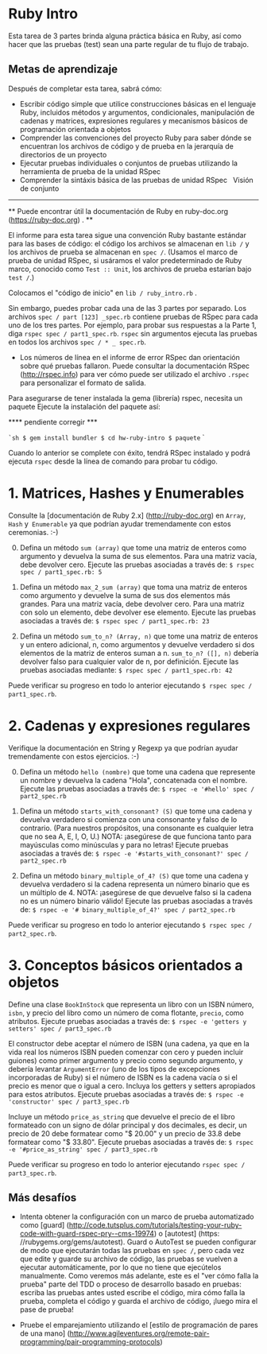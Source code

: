 Ruby Intro
=============

Esta tarea de 3 partes brinda alguna práctica básica en Ruby, así como
hacer que las pruebas (test) sean una parte regular de tu flujo de trabajo.



Metas de aprendizaje
--------------
Después de completar esta tarea, sabrá cómo:

* Escribir código simple que utilice construcciones básicas en el lenguaje Ruby, incluidos métodos y argumentos, condicionales, manipulación de cadenas y matrices, expresiones regulares y mecanismos básicos de programación orientada a objetos
* Comprender las convenciones del proyecto Ruby para saber dónde se encuentran los archivos de código y de prueba en la jerarquía de directorios de un proyecto
* Ejecutar pruebas individuales o conjuntos de pruebas utilizando la herramienta de prueba de la unidad RSpec
* Comprender la sintáxis básica de las pruebas de unidad RSpec
 
Visión de conjunto
--------

** Puede encontrar útil la documentación de Ruby en ruby-doc.org (https://ruby-doc.org) . **

El informe para esta tarea sigue una convención Ruby bastante estándar para las bases de código: el código
los archivos se almacenan en `lib /` y los archivos de prueba se almacenan en `spec /`.
(Usamos el marco de prueba de unidad RSpec, si usáramos el valor predeterminado de Ruby
marco, conocido como `Test :: Unit`, los archivos de prueba estarían bajo
`test /`.)

Colocamos el "código de inicio" en `lib / ruby_intro.rb` .

Sin embargo, puedes probar cada una de las 3 partes por separado. Los archivos
`spec / part [123] _spec.rb` contiene pruebas de RSpec para cada uno de los tres
partes. Por ejemplo, para probar sus respuestas a la Parte 1, diga `rspec
spec / part1_spec.rb`. `rspec` sin argumentos ejecuta las pruebas en todos
los archivos `spec / * _ spec.rb`.

* Los números de línea en el informe de error RSpec
dan orientación sobre qué pruebas fallaron. Puede consultar la documentación RSpec
 (http://rspec.info) para ver cómo puede ser utilizado el archivo `.rspec`
 para personalizar el formato de salida.

Para asegurarse de tener instalada la gema (librería) rspec, necesita un paquete
Ejecute la instalación del paquete así:

**** pendiente corregir ***

`` `sh
$ gem install bundler
$ cd hw-ruby-intro
$ paquete
`` `

Cuando lo anterior se complete con éxito, tendrá RSpec instalado y podrá
ejecuta `rspec` desde la línea de comando para probar tu código.

# 1. Matrices, Hashes y Enumerables

Consulte la [documentación de Ruby 2.x] (http://ruby-doc.org) en `Array`,
`Hash` y` Enumerable` ya que podrían ayudar tremendamente con estos
ceremonias. :-)

0. Defina un método `sum (array)` que tome una matriz de enteros como argumento y devuelva la suma de sus elementos. Para una matriz vacía, debe devolver cero. Ejecute las pruebas asociadas a través de: `$ rspec spec / part1_spec.rb: 5`

0. Defina un método `max_2_sum (array)` que toma una matriz de enteros como argumento y devuelve la suma de sus dos elementos más grandes. Para una matriz vacía, debe devolver cero. Para una matriz con solo un elemento, debe devolver ese elemento. Ejecute las pruebas asociadas a través de: `$ rspec spec / part1_spec.rb: 23`

0. Defina un método `sum_to_n? (Array, n)` que tome una matriz de enteros y un entero adicional, n, como argumentos y devuelve verdadero si dos elementos de la matriz de enteros suman a n. `sum_to_n? ([], n)` debería devolver falso para cualquier valor de n, por definición. Ejecute las pruebas asociadas mediante: `$ rspec spec / part1_spec.rb: 42`

Puede verificar su progreso en todo lo anterior ejecutando `$ rspec spec / part1_spec.rb`.

# 2. Cadenas y expresiones regulares

Verifique la documentación en String y Regexp ya que podrían ayudar tremendamente con estos ejercicios. :-)

0. Defina un método `hello (nombre)` que tome una cadena que represente un nombre y devuelva la cadena "Hola", concatenada con el nombre. Ejecute las pruebas asociadas a través de: `$ rspec -e '#hello' spec / part2_spec.rb`

0. Defina un método `starts_with_consonant? (S)` que tome una cadena y devuelva verdadero si comienza con una consonante y falso de lo contrario. (Para nuestros propósitos, una consonante es cualquier letra que no sea A, E, I, O, U.) NOTA: ¡asegúrese de que funciona tanto para mayúsculas como minúsculas y para no letras! Ejecute pruebas asociadas a través de: `$ rspec -e '#starts_with_consonant?' spec / part2_spec.rb`

0. Defina un método `binary_multiple_of_4? (S)` que tome una cadena y devuelva verdadero si la cadena representa un número binario que es un múltiplo de 4. NOTA: ¡asegúrese de que devuelve falso si la cadena no es un número binario válido! Ejecute las pruebas asociadas a través de: `$ rspec -e '# binary_multiple_of_4?' spec / part2_spec.rb`

Puede verificar su progreso en todo lo anterior ejecutando `$ rspec spec / part2_spec.rb`.

# 3. Conceptos básicos orientados a objetos


Define una clase `BookInStock` que representa un libro con un ISBN
número, `isbn`, y precio del libro como un número de coma flotante,
`precio`, como atributos. Ejecute pruebas asociadas a través de: `$ rspec -e 'getters y setters' spec / part3_spec.rb`

El constructor debe aceptar el número de ISBN
(una cadena, ya que en la vida real los números ISBN pueden comenzar con cero y pueden
incluir guiones) como primer argumento y precio como segundo argumento, y
debería levantar `ArgumentError` (uno de los tipos de excepciones incorporadas de Ruby) si
el número de ISBN es la cadena vacía o si el precio es menor que o
igual a cero. Incluya los getters y setters apropiados para estos
atributos. Ejecute pruebas asociadas a través de: `$ rspec -e 'constructor' spec / part3_spec.rb`

Incluye un método `price_as_string` que devuelve el precio de
el libro formateado con un signo de dólar principal y dos decimales, es decir, un precio
de 20 debe formatear como "$ 20.00" y un precio de 33.8 debe formatear como
"$ 33.80". Ejecute pruebas asociadas a través de: `$ rspec -e '#price_as_string' spec / part3_spec.rb`

Puede verificar su progreso en todo lo anterior ejecutando `rspec spec / part3_spec.rb`.

## Más desafíos

* Intenta obtener la configuración con
un marco de prueba automatizado como [guard] (http://code.tutsplus.com/tutorials/testing-your-ruby-code-with-guard-rspec-pry--cms-19974) o [autotest] (https: //rubygems.org/gems/autotest). Guard o AutoTest se pueden configurar de modo que
ejecutarán todas las pruebas en `spec /`, pero cada vez que edite y guarde
su archivo de código, las pruebas se vuelven a ejecutar automáticamente, por lo que no tiene que
ejecútelos manualmente. Como veremos más adelante, este es el "ver cómo falla la prueba"
parte del TDD o proceso de desarrollo basado en pruebas: escriba las pruebas antes
usted escribe el código, mira cómo falla la prueba, completa el código y guarda el archivo de código,
¡luego mira el pase de prueba!

* Pruebe el emparejamiento utilizando el [estilo de programación de pares de una mano] (http://www.agileventures.org/remote-pair-programming/pair-programming-protocols)
